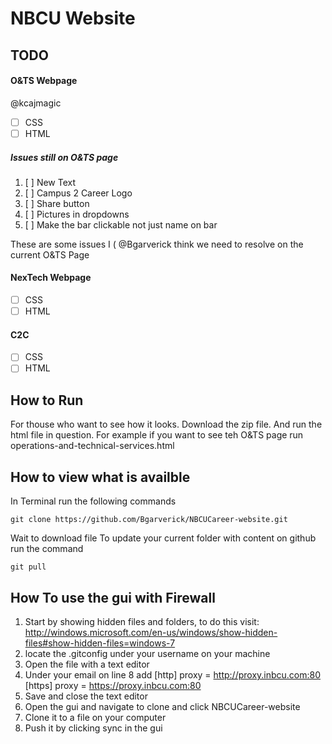 # NBCU Website
## TODO
#### O&TS Webpage
@kcajmagic
- [ ] CSS
- [ ] HTML
##### Issues still on O&TS page
1.  [ ] New Text
2.  [ ] Campus 2 Career Logo 
3.  [ ] Share button
4.  [ ] Pictures in dropdowns 
5.  [ ] Make the bar clickable not just name on bar

These are some issues I ( @Bgarverick think we need to resolve on the current O&TS Page

#### NexTech Webpage

- [ ] CSS
- [ ] HTML

#### C2C
- [ ] CSS
- [ ] HTML

## How to Run
For thouse who want to see how it looks. Download the zip file. And run the html file in question. For example if you want to see teh O&TS page run operations-and-technical-services.html

## How to view what is availble
In Terminal run the following commands
```
git clone https://github.com/Bgarverick/NBCUCareer-website.git
```
Wait to download file
To update your current folder with content on github run the command
```terminal
git pull
```

## How To use the gui with Firewall
1. Start by showing hidden files and folders, to do this visit: http://windows.microsoft.com/en-us/windows/show-hidden-files#show-hidden-files=windows-7
2. locate the .gitconfig under your username on your machine
3. Open the file with a text editor 
4. Under your email on line 8 add 
	[http] 
		proxy = http://proxy.inbcu.com:80 
	[https]
		proxy = https://proxy.inbcu.com:80
5. Save and close the text editor
6. Open the gui and navigate to clone and click NBCUCareer-website
7. Clone it to a file on your computer
8. Push it by clicking sync in the gui



								
